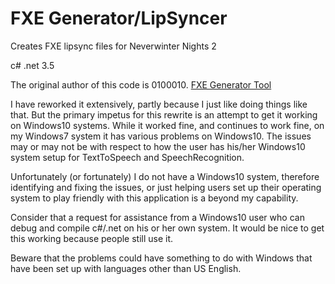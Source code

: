 # FXE Generator/LipSyncer

Creates FXE lipsync files for Neverwinter Nights 2

c# .net 3.5

The original author of this code is 0100010.
[FXE Generator Tool](https://neverwintervault.org/project/nwn2/other/tool/fxe-generator-tool)

I have reworked it extensively, partly because I just like doing things like that. But the primary impetus for this rewrite is an attempt to get it working on Windows10 systems. While it worked fine, and continues to work fine, on my Windows7 system it has various problems on Windows10. The issues may or may not be with respect to how the user has his/her Windows10 system setup for TextToSpeech and SpeechRecognition.

Unfortunately (or fortunately) I do not have a Windows10 system, therefore identifying and fixing the issues, or just helping users set up their operating system to play friendly with this application is a beyond my capability.

Consider that a request for assistance from a Windows10 user who can debug and compile c#/.net on his or her own system. It would be nice to get this working because people still use it.

Beware that the problems could have something to do with Windows that have been set up with languages other than US English.